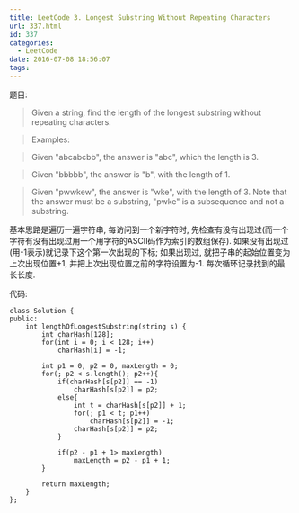 ```yaml
---
title: LeetCode 3. Longest Substring Without Repeating Characters
url: 337.html
id: 337
categories:
  - LeetCode
date: 2016-07-08 18:56:07
tags:
---
```

题目:

>Given a string, find the length of the longest substring without repeating characters.

>Examples:

>Given "abcabcbb", the answer is "abc", which the length is 3.

>Given "bbbbb", the answer is "b", with the length of 1.

>Given "pwwkew", the answer is "wke", with the length of 3. Note that the answer must be a substring, "pwke" is a subsequence and not a substring.

基本思路是遍历一遍字符串, 每访问到一个新字符时, 先检查有没有出现过(而一个字符有没有出现过用一个用字符的ASCII码作为索引的数组保存). 如果没有出现过(用-1表示)就记录下这个第一次出现的下标; 如果出现过, 就把子串的起始位置变为上次出现位置+1, 并把上次出现位置之前的字符设置为-1. 每次循环记录找到的最长长度.

代码:

    class Solution {
    public:
        int lengthOfLongestSubstring(string s) {
            int charHash[128];
            for(int i = 0; i < 128; i++)
                charHash[i] = -1;
                
            int p1 = 0, p2 = 0, maxLength = 0;
            for(; p2 < s.length(); p2++){
                if(charHash[s[p2]] == -1)
                    charHash[s[p2]] = p2;
                else{
                    int t = charHash[s[p2]] + 1;
                    for(; p1 < t; p1++)
                        charHash[s[p2]] = -1;
                    charHash[s[p2]] = p2;
                }
                
                if(p2 - p1 + 1> maxLength)
                    maxLength = p2 - p1 + 1;
            }
            
            return maxLength;
        }
    };